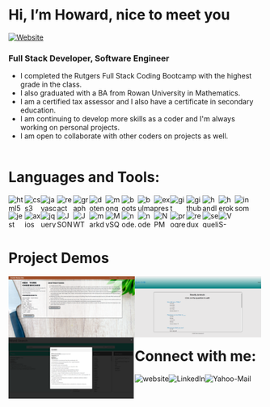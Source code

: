 # Hi, I’m Howard, nice to meet you

[![Website](https://img.shields.io/website?label=portfolio&style=for-the-badge&url=https%3A%2F%2Fcodestackr.com)](https://hvansalisbury.github.io/Howards-Portfolio/)

### Full Stack Developer, Software Engineer

- I completed the Rutgers Full Stack Coding Bootcamp with the highest grade in the class. 
- I also graduated with a BA from Rowan University in Mathematics.
- I am a certified tax assessor and I also have a certificate in secondary education.
- I am continuing to develop more skills as a coder and I'm always working on personal projects.
- I am open to collaborate with other coders on projects as well.
<br /><br />

# Languages and Tools:
<img align="left" height="32" width="32" src="https://ico.now.sh/html5/aaa" alt="html5" title="html"/> 
<img align="left" height="32" width="32" src="https://ico.now.sh/css3/aaa" alt="css3" title="css"/> 
<img align="left" height="32" width="32" src="https://ico.now.sh/javascript/aaa" alt="javascript" title="javascript"/> 
<img align="left" height="32" width="32" src="https://ico.now.sh/react/aaa" alt="react" title="react"/> 
<img align="left" height="32" width="32" src="https://ico.now.sh/graphql/aaa" alt="graphql" title="graphql"/>
<img align="left" height="32" width="32" src="https://ico.vercel.app/dotenv/aaa" alt="dotenv" title="dotenv"/>
<img align="left" height="32" width="32" src="https://ico.vercel.app/mongodb/aaa" alt="mongodb" title="mongodb"/>
<img align="left" height="32" width="32" src="https://ico.vercel.app/bootstrap/aaa" alt="bootstrap" title="bootstrap"/>
<img align="left" height="32" width="32" src="https://ico.vercel.app/bulma/aaa" alt="bulma" title="bulma"/>
<img align="left" height="32" width="32" src="https://ico.vercel.app/express/aaa" alt="express.js" title="express.js"/>
<img align="left" height="32" width="32" src="https://ico.vercel.app/git/aaa" alt="git" title="git"/>
<img align="left" height="32" width="32" src="https://ico.vercel.app/github/aaa" alt="github" title="github"/>
<img align="left" height="32" width="32" src="https://ico.vercel.app/handlebarsdotjs/aaa" alt="handlebars.js" title="handlebars.js"/>
<img align="left" height="32" width="32" src="https://ico.vercel.app/heroku/aaa" alt="heroku" title="heroku"/>
<img align="left" height="32" width="32" src="https://ico.vercel.app/insomnia/aaa" alt="insomnia" title="insomnia"/>
<img align="left" height="32" width="32" src="https://ico.vercel.app/jest/aaa" alt="jest" title="jest"/>
<img align="left" height="32" width="32" src="https://ico.vercel.app/axios/aaa" alt="axios" title="axios"/>
<img align="left" height="32" width="32" src="https://ico.vercel.app/jquery/aaa" alt="jquery" title="jquery"/>
<img align="left" height="32" width="32" src="https://ico.vercel.app/json/aaa" alt="JSON" title="JSON"/>
<img align="left" height="32" width="32" src="https://ico.vercel.app/jsonwebtokens/aaa" alt="JWT" title="JWT"/>
<img align="left" height="32" width="32" src="https://ico.vercel.app/markdown/aaa" alt="markdown" title="markdonw"/>
<img align="left" height="32" width="32" src="https://ico.vercel.app/mysql/aaa" alt="MySQL" title="MySQL"/>
<img align="left" height="32" width="32" src="https://ico.vercel.app/nodedotjs/aaa" alt="node.js" title="node.js"/>
<img align="left" height="32" width="32" src="https://ico.vercel.app/nodemon/aaa" alt="nodemon" title="nodemon"/>
<img align="left" height="32" width="32" src="https://ico.vercel.app/npm/aaa" alt="NPM" title="NPM"/>
<img align="left" height="32" width="32" src="https://ico.vercel.app/pwa/aaa" alt="progressive-web-app" title="progressive-web-app"/>
<img align="left" height="32" width="32" src="https://ico.vercel.app/redux/aaa" alt="redux" title="redux"/>
<img align="left" height="32" width="32" src="https://ico.vercel.app/sequelize/aaa" alt="sequelize" title="sequelize"/>
<img align="left" height="32" width="32" src="https://ico.vercel.app/visualstudiocode/aaa" alt="VS-Code" title="VS-Code"/>
<br /><br /><br /><br />

# Project Demos
<a href='https://drive.google.com/file/d/1x_Um5kY1181Q1rYucAm90qBgKHvwLbXS/view?usp=share_link'><img align="left" width="250" src="./src/images/Family-Recipe-Box.png" alt="Family-Recipe-Box" title="Family-Recipe-Box"/></a>
<a href='https://drive.google.com/file/d/1mQjjwYvY_xEP5N4BPem1uwxFitqcZnpg/view'><img align="left" width="250" src="./src/images/Quiz-Cr8r.png" alt="Quiz-Cr8r" title="Quiz-Cr8r"/></a>
<a href='https://drive.google.com/file/d/1wFUWdpO1QgiBTFDRWWsLgY6Y50wqNVAU/view?usp=sharing'><img align="left" width="250" src="./src/images/Word-Search.png" alt="Word-Search" title="Word-Search"/></a>

<br /><br /><br /><br /><br /><br />

# Connect with me:
[<img align="left" alt="website" src="https://img.shields.io/badge/website-343434?style=for-the-badge&logo=About.me&logoColor=white" />][Portfolio]
[<img align="left" alt="LinkedIn" src="https://img.shields.io/badge/LinkedIn-0077B5?style=for-the-badge&logo=linkedin&logoColor=white" />][LinkedIn]
[<img align="left" alt="Yahoo-Mail" src="https://img.shields.io/badge/yahoo-D14836?style=for-the-badge&logo=gmail&logoColor=white" />][Email]

[LinkedIn]: https://www.linkedin.com/in/howard-van-salisbury-5a547998/
[Portfolio]: https://hvansalisbury.github.io/Howards-Portfolio/
[Email]: mailto:vansal51@yahoo.com
